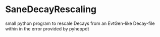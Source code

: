 SaneDecayRescaling
==================

small python program to rescale Decays from an EvtGen-like Decay-file within in the error provided by pyheppdt

